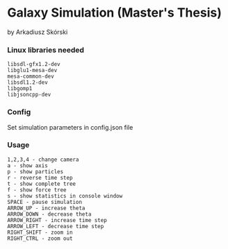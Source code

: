 # Galaxy Simulation (Master's Thesis)
by Arkadiusz Skórski

### Linux libraries needed
```terminal
libsdl-gfx1.2-dev 
libglu1-mesa-dev 
mesa-common-dev 
libsdl1.2-dev 
libgomp1 
libjsoncpp-dev 
```
### Config
Set simulation parameters in config.json file

### Usage
```
1,2,3,4 - change camera 
a - show axis
p - show particles
r - reverse time step
t - show complete tree
f - show force tree
s - show statistics in console window
SPACE - pause simulation
ARROW_UP - increase theta
ARROW_DOWN - decrease theta
ARROW_RIGHT - increase time step
ARROW_LEFT - decrease time step
RIGHT_SHIFT - zoom in
RIGHT_CTRL - zoom out
```